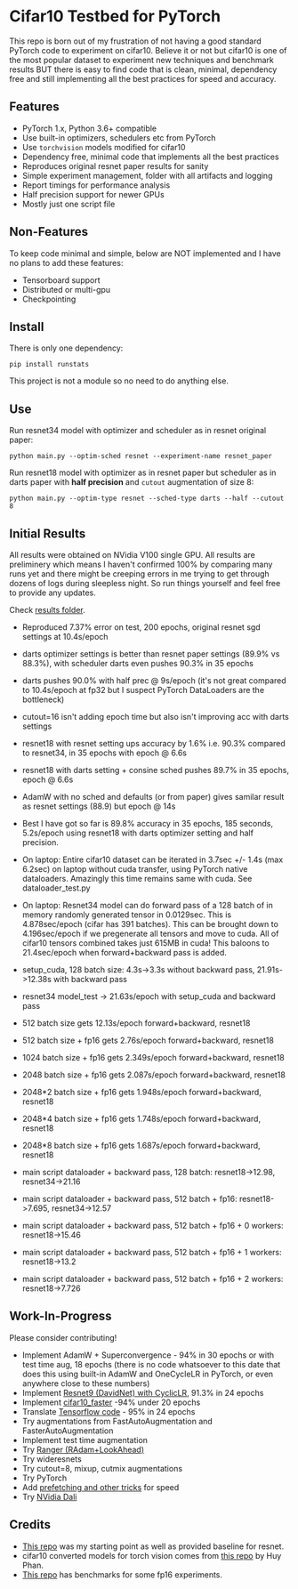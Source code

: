 # Cifar10 Testbed for PyTorch

This repo is born out of my frustration of not having a good standard PyTorch code to experiment on cifar10. Believe it or not but cifar10 is one of the most popular dataset to experiment new techniques and benchmark results BUT there is easy to find code that is clean, minimal, dependency free and still implementing all the best practices for speed and accuracy.

## Features

- PyTorch 1.x, Python 3.6+ compatible
- Use built-in optimizers, schedulers etc from PyTorch
- Use `torchvision` models modified for cifar10
- Dependency free, minimal code that implements all the best practices
- Reproduces original resnet paper results for sanity
- Simple experiment management, folder with all artifacts and logging
- Report timings for performance analysis
- Half precision support for newer GPUs
- Mostly just one script file

## Non-Features

To keep code minimal and simple, below are NOT implemented and I have no plans to add these features:

- Tensorboard support
- Distributed or multi-gpu
- Checkpointing

## Install

There is only one dependency:

```
pip install runstats
```
This project is not a module so no need to do anything else.

## Use

Run resnet34 model with optimizer and scheduler as in resnet original paper:

```
python main.py --optim-sched resnet --experiment-name resnet_paper
```

Run resnet18 model with optimizer as in resnet paper but scheduler as in darts paper with **half precision** and `cutout` augmentation of size 8:

```
python main.py --optim-type resnet --sched-type darts --half --cutout 8
```

## Initial Results

All results were obtained on NVidia V100 single GPU. All results are preliminery which means I haven't confirmed 100% by comparing many runs yet and there might be creeping errors in me trying to get through dozens of logs during sleepless night. So run things yourself and feel free to provide any updates.

Check [results folder](https://github.com/sytelus/cifar_testbed/tree/master/results).

* Reproduced 7.37% error on test, 200 epochs, original resnet sgd settings at 10.4s/epoch
* darts optimizer settings is better than resnet paper settings (89.9% vs 88.3%), with scheduler darts even pushes 90.3% in 35 epochs
* darts pushes 90.0% with half prec @ 9s/epoch (it's not great compared to 10.4s/epoch at fp32 but I suspect PyTorch DataLoaders are the bottleneck)
* cutout=16 isn't adding epoch time but also isn't improving acc with darts settings
* resnet18 with resnet setting ups accuracy by 1.6% i.e. 90.3% compared to resnet34, in 35 epochs with epoch @ 6.6s
* resnet18 with darts setting + consine sched pushes 89.7% in 35 epochs, epoch @ 6.6s
* AdamW with no sched and defaults (or from paper) gives samilar result as resnet settings (88.9) but epoch @ 14s
* Best I have got so far is 89.8% accuracy in 35 epochs, 185 seconds, 5.2s/epoch using resnet18 with darts optimizer setting and half precision.


* On laptop: Entire cifar10 dataset can be iterated in 3.7sec +/- 1.4s (max 6.2sec) on laptop without cuda transfer, using PyTorch native dataloaders. Amazingly this time remains same with cuda. See dataloader_test.py
* On laptop: Resnet34 model can do forward pass of a 128 batch of in memory randomly generated tensor in 0.0129sec. This is 4.878sec/epoch (cifar has 391 batches). This can be brought down to 4.196sec/epoch if we pregenerate all tensors and move to cuda. All of cifar10 tensors combined takes just 615MB in cuda! This baloons to 21.4sec/epoch when forward+backward pass is added.
* setup_cuda, 128 batch size: 4.3s->3.3s without backward pass, 21.91s->12.38s with backward pass
* resnet34 model_test -> 21.63s/epoch with setup_cuda and backward pass
* 512 batch size gets 12.13s/epoch forward+backward, resnet18
* 512 batch size + fp16 gets 2.76s/epoch forward+backward, resnet18
* 1024 batch size + fp16 gets 2.349s/epoch forward+backward, resnet18
* 2048 batch size + fp16 gets 2.087s/epoch forward+backward, resnet18
* 2048*2 batch size + fp16 gets 1.948s/epoch forward+backward, resnet18
* 2048*4 batch size + fp16 gets 1.748s/epoch forward+backward, resnet18
* 2048*8 batch size + fp16 gets 1.687s/epoch forward+backward, resnet18

* main script dataloader + backward pass, 128 batch: resnet18->12.98, resnet34->21.16
* main script dataloader + backward pass, 512 batch + fp16: resnet18->7.695, resnet34->12.57
* main script dataloader + backward pass, 512 batch + fp16 + 0 workers: resnet18->15.46
* main script dataloader + backward pass, 512 batch + fp16 + 1 workers: resnet18->13.2
* main script dataloader + backward pass, 512 batch + fp16 + 2 workers: resnet18->7.726



## Work-In-Progress

Please consider contributing!

* Implement AdamW + Superconvergence - 94% in 30 epochs or with test time aug, 18 epochs (there is no code whatsoever to this date that does this using built-in AdamW and OneCycleLR in PyTorch, or even anywhere close to these numbers)
* Implement [Resnet9 (DavidNet) with CyclicLR](https://www.kesci.com/home/project/5dab446e1035d8002c363a66), 91.3% in 24 epochs
* Implement [cifar10_faster](https://github.com/vfdev-5/cifar10-faster) -94% under 20 epochs
* Translate [Tensorflow code](https://medium.com/fenwicks/tutorial-2-94-accuracy-on-cifar10-in-2-minutes-7b5aaecd9cdd) - 95% in 24 epochs
* Try augmentations from FastAutoAugmentation and FasterAutoAugmentation
* Implement test time augmentation
* Try [Ranger (RAdam+LookAhead)](https://medium.com/@lessw/new-deep-learning-optimizer-ranger-synergistic-combination-of-radam-lookahead-for-the-best-of-2dc83f79a48d)
* Try wideresnets
* Try cutout=8, mixup, cutmix augmentations
* Try PyTorch
* Add [prefetching and other tricks](https://sagivtech.com/2017/09/19/optimizing-pytorch-training-code/) for speed
* Try [NVidia Dali](https://github.com/tanglang96/DataLoaders_DALI)


## Credits

* [This repo](https://github.com/akamaster/pytorch_resnet_cifar10) was my starting point as well as provided baseline for resnet.
* cifar10 converted models for torch vision comes from [this repo](https://github.com/huyvnphan/PyTorch-CIFAR10) by Huy Phan.
* [This repo](https://github.com/kentaroy47/pytorch-cifar10-fp16) has benchmarks for some fp16 experiments.
